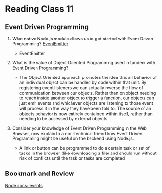 # Reading Class 11

## Event Driven Programming

1. What native Node.js module allows us to get started with Event Driven Programming?
  [EventEmitter](https://www.digitalocean.com/community/tutorials/nodejs-event-driven-programming)
    - EventEmitter

2. What is the value of Object Oriented Programming used in tandem with Event Driven Programming?
    - The Object Oriented approach promotes the idea that all behavior of an individual object can be handled by code within that unit. By registering event listeners we can actually reverse the flow of communication between our objects. Rather than on object needing to reach inside another object to trigger a function, our objects can just emit events and whichever objects are listening to those event will process it in the way they have been told to. The source of an objects behavior is now entirely contained within itself, rather than needing to be accessed by external objects.

3. Consider your knowledge of Event Driven Programming in the Web Browser, now explain to a non-technical friend how Event Driven Programming might be useful on the backend using Node.js.
    - A link or button can be programmed to do a certain task or set of tasks in the browser (like downloading a file) and should run without risk of conflicts until the task or tasks are completed 


## Bookmark and Review
[Node docs: events](https://nodejs.org/api/events.html)

